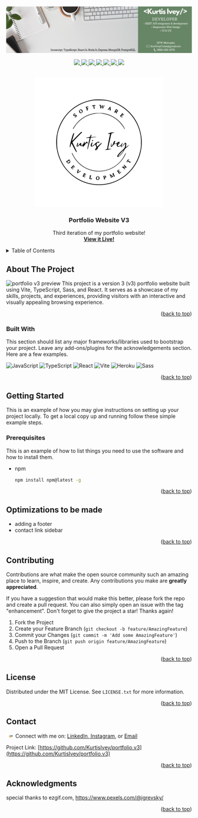 ![I am a Full Stack Web Developer](https://github.com/KurtisIvey/KurtisIvey/blob/main/linkedinbanner.jpeg)
<p align="center">
  <a href="https://kurtisivey.github.io/portfolio.v2/" target="_blank">
      <img src="https://img.shields.io/badge/Portfolio-678666?&style=for-the-badge&logoColor=white">
  </a>
  <a href="https://www.linkedin.com/in/kurtisivey/" target="_blank">
    <img src="https://img.shields.io/badge/linkedin-678666?&style=for-the-badge&logo=linkedin&logoColor=white">
  </a>
  <a href="https://twitter.com/IveyCodingBjj" target="_blank">
    <img src="https://img.shields.io/badge/twitter-678666?&style=for-the-badge&logo=twitter&logoColor=white">
  </a>
  <a href="https://www.instagram.com/iv.coding.bjj/" target="_blank">
    <img src="https://img.shields.io/badge/instagram-678666?&style=for-the-badge&logo=instagram&logoColor=white">
  </a>
  <a href="https://www.codewars.com/users/KurtisIvey" target="_blank">
    <img src="https://img.shields.io/badge/codewars-678666?&style=for-the-badge&logo=codewars&logoColor=white">
  </a>
  <a href="https://leetcode.com/KurtisIvey/" target="_blank">
    <img src="https://img.shields.io/badge/leetcode-678666?&style=for-the-badge&logo=leetcode&logoColor=white">
  </a>
  <a href="mailto:kurtiveycodes@gmail.com">
    <img src="https://img.shields.io/badge/SEND%20MAIL-678666?&style=for-the-badge&logo=MAIL.RU&logoColor=white">
   </a>
</p>

<!-- PROJECT LOGO -->
<br />
<div align="center">
  <a href="">
    <img src="https://raw.githubusercontent.com/KurtisIvey/portfolio.v3/45ff6d8e37a0a263e5f0849dfa74fa33c2a7dbb7/src/assets/logo.svg" alt="Logo" width="350" height="350">
  </a>

  <h3 align="center">Portfolio Website V3</h3>

  <p align="center">
    Third iteration of my portfolio website!
    <br />
    <a href="https://portfolio-v3-4c42d20c7bc3.herokuapp.com/"><strong>View it Live!</strong></a>
    
  </p>
</div>

<!-- TABLE OF CONTENTS -->
<details>
  <summary>Table of Contents</summary>
  <ol>
    <li>
      <a href="#about-the-project">About The Project</a>
      <ul>
        <li><a href="#built-with">Built With</a></li>
      </ul>
    </li>
    <li><a href="#getting-started">Getting Started</a></li>
    <li><a href="#prerequisites">Prerequisites</a></li>
    <li><a href="#future-optimizations">Optimizations for the future</a></li>
    <li><a href="#license">License</a></li>
    <li><a href="#contact">Contact</a></li>
    <li><a href="#acknowledgments">Acknowledgments</a></li>
  </ol>
</details>

<!-- ABOUT THE PROJECT -->

## About The Project

<img src="https://github.com/KurtisIvey/portfolio.v3/blob/master/src/assets/previews/portfolioPreview.gif?raw=true" width="" alt="portfolio v3 preview"/>
This project is a version 3 (v3) portfolio website built using Vite, TypeScript, Sass, and React. It serves as a showcase of my skills, projects, and experiences, providing visitors with an interactive and visually appealing browsing experience.

<p align="right">(<a href="#readme-top">back to top</a>)</p>

### Built With

This section should list any major frameworks/libraries used to bootstrap your project. Leave any add-ons/plugins for the acknowledgements section. Here are a few examples.

<img alt="JavaScript" src="https://img.shields.io/badge/javascript-%23323330.svg?style=for-the-badge&logo=javascript&logoColor=%23F7DF1E">
<img alt="TypeScript" src="https://img.shields.io/badge/typescript-%23007ACC.svg?style=for-the-badge&logo=typescript&logoColor=white">
<img alt="React" src="https://img.shields.io/badge/react-%2320232a.svg?style=for-the-badge&logo=react&logoColor=%2361DAFB">
<img alt="Vite" src="https://img.shields.io/badge/vite-%23646CFF.svg?style=for-the-badge&logo=vite&logoColor=white">
<img alt="Heroku" src="https://img.shields.io/badge/heroku-%23430098.svg?style=for-the-badge&logo=heroku&logoColor=white">
<img alt="Sass" src="https://img.shields.io/badge/SASS-hotpink.svg?style=for-the-badge&logo=SASS&logoColor=white">

<p align="right">(<a href="#readme-top">back to top</a>)</p>

<!-- GETTING STARTED -->

## Getting Started

This is an example of how you may give instructions on setting up your project locally.
To get a local copy up and running follow these simple example steps.

### Prerequisites

This is an example of how to list things you need to use the software and how to install them.

- npm
  ```sh
  npm install npm@latest -g
  ```


<p align="right">(<a href="#readme-top">back to top</a>)</p>


## Optimizations to be made

<ul>
  <li>adding a footer</li>
  <li>contact link sidebar</li>
</ul>

<p align="right">(<a href="#readme-top">back to top</a>)</p>

<!-- CONTRIBUTING -->

## Contributing

Contributions are what make the open source community such an amazing place to learn, inspire, and create. Any contributions you make are **greatly appreciated**.

If you have a suggestion that would make this better, please fork the repo and create a pull request. You can also simply open an issue with the tag "enhancement".
Don't forget to give the project a star! Thanks again!

1. Fork the Project
2. Create your Feature Branch (`git checkout -b feature/AmazingFeature`)
3. Commit your Changes (`git commit -m 'Add some AmazingFeature'`)
4. Push to the Branch (`git push origin feature/AmazingFeature`)
5. Open a Pull Request

<p align="right">(<a href="#readme-top">back to top</a>)</p>

<!-- LICENSE -->

## License

Distributed under the MIT License. See `LICENSE.txt` for more information.

<p align="right">(<a href="#readme-top">back to top</a>)</p>

<!-- CONTACT -->

## Contact

<p><img src="https://github.com/0xAbdulKhalid/0xAbdulKhalid/raw/main/assets/mdImages/handshake.gif" width="25">Connect with me on: <a href="https://www.linkedin.com/in/kurtisivey/" target="_blank">LinkedIn</a>,<a href="https://www.instagram.com/iv.coding.bjj/" target="_blank"> Instagram</a>, or <a href="mailto:kurtiveycodes@gmail.com">Email</a></p>

Project Link: [https://github.com/KurtisIvey/portfolio.v3](https://github.com/KurtisIvey/portfolio.v3)

<p align="right">(<a href="#readme-top">back to top</a>)</p>

<!-- ACKNOWLEDGMENTS -->

## Acknowledgments

special thanks to ezgif.com, https://www.pexels.com/@igrevsky/ 


<p align="right">(<a href="#readme-top">back to top</a>)</p>

